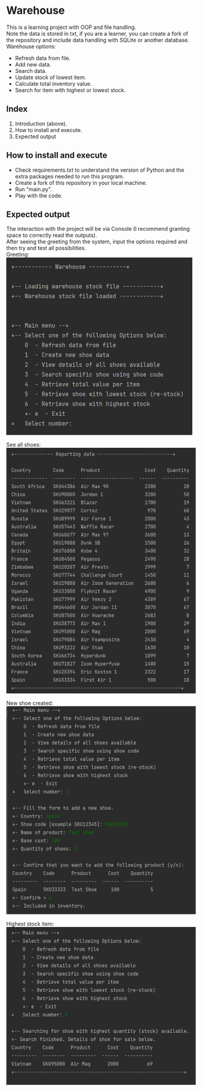 # Warehouse

This is a learning project with OOP and file handling.  
Note the data is stored in txt, if you are a learner, you can create a fork of the repository and include data handling with SQLite or another database.  
Warehouse options:
* Refresh data from file.
* Add new data.
* Search data.
* Update stock of lowest item.
* Calculate total inventory value.
* Search for item with highest or lowest stock.

## Index
1. Introduction (above).
2. How to install and execute.
3. Expected output
  
## How to install and execute
- Check requirements.txt to understand the version of Python and the extra packages needed to run this program.  
- Create a fork of this repository in your local machine.
- Run "main.py".
- Play with the code.
 
## Expected output
The interaction with the project will be via Console (I recommend granting space to correctly read the outputs).  
After seeing the greeting from the system, input the options required and then try and test all possibilities.  
Greeting:  
![Initial](/images/01_greetings.PNG)
  
See all shoes:  
![All shoes](/images/02_all_shoes.PNG)
  
New shoe created:  
![New shoe](/images/03_new_shoe.PNG)
  
Highest stock item:  
![High stock](/images/04_highest_stock.PNG)

